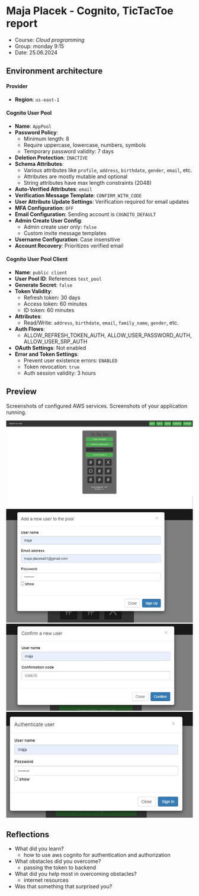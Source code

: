 # Maja Placek - Cognito, TicTacToe report

- Course: *Cloud programming*
- Group: monday 9:15
- Date: 25.06.2024

## Environment architecture

#### Provider
- **Region**: `us-east-1`

#### Cognito User Pool
- **Name**: `AppPool`
- **Password Policy**:
  - Minimum length: 8
  - Require uppercase, lowercase, numbers, symbols
  - Temporary password validity: 7 days
- **Deletion Protection**: `INACTIVE`
- **Schema Attributes**:
  - Various attributes like `profile`, `address`, `birthdate`, `gender`, `email`, etc.
  - Attributes are mostly mutable and optional
  - String attributes have max length constraints (2048)
- **Auto-Verified Attributes**: `email`
- **Verification Message Template**: `CONFIRM_WITH_CODE`
- **User Attribute Update Settings**: Verification required for email updates
- **MFA Configuration**: `OFF`
- **Email Configuration**: Sending account is `COGNITO_DEFAULT`
- **Admin Create User Config**: 
  - Admin create user only: `false`
  - Custom invite message templates
- **Username Configuration**: Case insensitive
- **Account Recovery**: Prioritizes verified email

#### Cognito User Pool Client
- **Name**: `public client`
- **User Pool ID**: References `test_pool`
- **Generate Secret**: `false`
- **Token Validity**:
  - Refresh token: 30 days
  - Access token: 60 minutes
  - ID token: 60 minutes
- **Attributes**:
  - Read/Write: `address`, `birthdate`, `email`, `family_name`, `gender`, etc.
- **Auth Flows**: 
  - ALLOW_REFRESH_TOKEN_AUTH, ALLOW_USER_PASSWORD_AUTH, ALLOW_USER_SRP_AUTH
- **OAuth Settings**: Not enabled
- **Error and Token Settings**:
  - Prevent user existence errors: `ENABLED`
  - Token revocation: `true`
  - Auth session validity: 3 hours

## Preview

Screenshots of configured AWS services. Screenshots of your application running.

![Home page](img/img01.jpg)
![Sign up](img/sign_up.jpg)
![Confirm user](img/confirm_user.jpg)
![Sign in](img/sign_in.jpg)

## Reflections

- What did you learn?
    - how to use aws cognito for authentication and authorization
- What obstacles did you overcome?
    - passing the token to backend
- What did you help most in overcoming obstacles?
    - internet resources
- Was that something that surprised you?